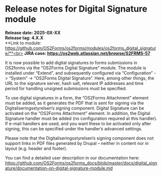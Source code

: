 # Release notes for Digital Signature module

**Release date: 2025-0X-XX**<br>
**Release tag: 4.X.X**<br>
**Link to module: https://github.com/OS2Forms/os2forms/modules/os2forms_digital_signature/**<br>
**JIRA case: https://os2web.atlassian.net/browse/S2FRMS-57**

It is now possible to add digital signatures to forms submissions in OS2forms via the “OS2Forms Digital Signature” module. The module is installed under “Extend”, and subsequently configured via “Configuration” \-\> “System” \-\> “OS2Forms Digital Signature”. Here, among other things, the URL to the signature server, hash salt, relevant IP addresses and time period for handling unsigned submissions must be specified.

To use digital signatures in a form, the “OS2Forms Attachment” element must be added, as it generates the PDF that is sent for signing via the Digitaliseringsstyrelsen’s signing component. Digital Signature can be activated on the “OS2Forms Attachment” element. In addition, the Digital Signature handler must be added (no configuration required at this handler). If e-mail handlers are used, and you want these to be activated only after signing, this can be specified under the handler’s advanced settings.

Please note that the Digitaliseringsstyrelsen’s signing component does not support links in PDF files generated by Drupal – neither in content nor in layout (e.g. header and footer).

You can find a detailed user description in our documentation here: https://github.com/OS2Forms/os2forms_docs/blob/master/docs/digital_signature/documentation-on-digital-signature-module.md